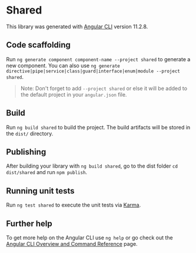 # Shared

This library was generated with [Angular CLI](https://github.com/angular/angular-cli) version 11.2.8.

## Code scaffolding

Run `ng generate component component-name --project shared` to generate a new component. You can also use `ng generate directive|pipe|service|class|guard|interface|enum|module --project shared`.
> Note: Don't forget to add `--project shared` or else it will be added to the default project in your `angular.json` file. 

## Build

Run `ng build shared` to build the project. The build artifacts will be stored in the `dist/` directory.

## Publishing

After building your library with `ng build shared`, go to the dist folder `cd dist/shared` and run `npm publish`.

## Running unit tests

Run `ng test shared` to execute the unit tests via [Karma](https://karma-runner.github.io).

## Further help

To get more help on the Angular CLI use `ng help` or go check out the [Angular CLI Overview and Command Reference](https://angular.io/cli) page.
